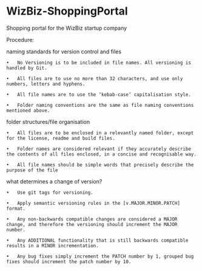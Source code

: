 # WizBiz-ShoppingPortal
Shopping portal for the WizBiz startup company

Procedure:

naming standards for version control and files

	•	No Versioning is to be included in file names. All versioning is handled by Git.
	
	•	All files are to use no more than 32 characters, and use only numbers, letters and hyphens.
	
	•	All file names are to use the ‘kebab-case’ capitalisation style.
	
	•	Folder naming conventions are the same as file naming conventions mentioned above.

folder structures/file organisation

	•	All files are to be enclosed in a relevantly named folder, except for the license, readme and build files.
	
	•	Folder names are considered relevant if they accurately describe the contents of all files enclosed, in a concise and recognisable way.
	
	•	All file names should be simple words that precisely describe the purpose of the file

what determines a change of version?

	•	Use git tags for versioning.
	
	•	Apply semantic versioning rules in the [v.MAJOR.MINOR.PATCH] format.
	
	•	Any non-backwards compatible changes are considered a MAJOR change, and therefore the versioning should increment the MAJOR number.
	
	•	Any ADDITIONAL functionality that is still backwards compatible results in a MINOR incrementation.
	
	•	Any bug fixes simply increment the PATCH number by 1, grouped bug fixes should increment the patch number by 10.
	
